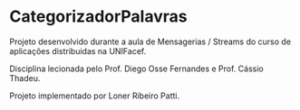 # CategorizadorPalavras

Projeto desenvolvido durante a aula de Mensagerias / Streams
 do curso de aplicações distribuidas na UNIFacef.

Disciplina lecionada pelo Prof. Diego Osse Fernandes e Prof. Cássio Thadeu.

Projeto implementado por Loner Ribeiro Patti.